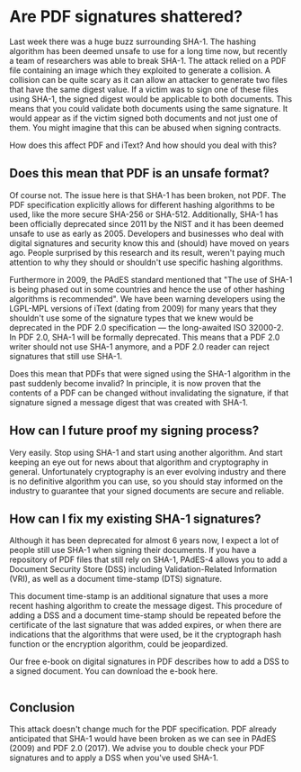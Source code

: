 # Are PDF signatures shattered?

Last week there was a huge buzz surrounding SHA-1. The hashing algorithm has been deemed unsafe to use for a long time now, but recently a team of researchers was able to break SHA-1. The attack relied on a PDF file containing an image which they exploited to generate a collision. A collision can be quite scary as it can allow an attacker to generate two files that have the same digest value. If a victim was to sign one of these files using SHA-1, the signed digest would be applicable to both documents. This means that you could validate both documents using the same signature. It would appear as if the victim signed both documents and not just one of them. You might imagine that this can be abused when signing contracts.

How does this affect PDF and iText? And how should you deal with this?


## Does this mean that PDF is an unsafe format?

Of course not. The issue here is that SHA-1 has been broken, not PDF. The PDF specification explicitly allows for different hashing algorithms to be used, like the more secure SHA-256 or SHA-512. Additionally, SHA-1 has been officially deprecated since 2011 by the NIST and it has been deemed unsafe to use as early as 2005. Developers and businesses who deal with digital signatures and security know this and (should) have moved on years ago. People surprised by this research and its result, weren't paying much attention to why they should or shouldn't use specific hashing algorithms.

Furthermore in 2009, the PAdES standard mentioned that "The use of SHA-1 is being phased out in some countries and hence the use of other hashing algorithms is recommended". We have been warning developers using the LGPL-MPL versions of iText (dating from 2009) for many years that they shouldn't use some of the signature types that we knew would be deprecated in the PDF 2.0 specification — the long-awaited ISO 32000-2. In PDF 2.0, SHA-1 will be formally deprecated. This means that a PDF 2.0 writer should not use SHA-1 anymore, and a PDF 2.0 reader can reject signatures that still use SHA-1.

Does this mean that PDFs that were signed using the SHA-1 algorithm in the past suddenly become invalid? In principle, it is now proven that the contents of a PDF can be changed without invalidating the signature, if that signature signed a message digest that was created with SHA-1.


## How can I future proof my signing process?

Very easily. Stop using SHA-1 and start using another algorithm. And start keeping an eye out for news about that algorithm and cryptography in general. Unfortunately cryptography is an ever evolving industry and there is no definitive algorithm you can use, so you should stay informed on the industry to guarantee that your signed documents are secure and reliable.
    

## How can I fix my existing SHA-1 signatures?

Although it has been deprecated for almost 6 years now, I expect a lot of people still use SHA-1 when signing their documents. If you have a repository of PDF files that still rely on SHA-1, PAdES-4 allows you to add a Document Security Store (DSS) including Validation-Related Information (VRI), as well as a document time-stamp (DTS) signature.  

This document time-stamp is an additional signature that uses a more recent hashing algorithm to create the message digest. This procedure of adding a DSS and a document time-stamp should be repeated before the certificate of the last signature that was added expires, or when there are indications that the algorithms that were used, be it the cryptograph hash function or the encryption algorithm, could be jeopardized.

Our free e-book on digital signatures in PDF describes how to add a DSS to a signed document. You can download the e-book here.

```

```


## Conclusion

This attack doesn't change much for the PDF specification. PDF already anticipated that SHA-1 would have been broken as we can see in PAdES (2009) and PDF 2.0 (2017). We advise you to double check your PDF signatures and to apply a DSS when you've used SHA-1.
